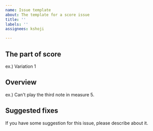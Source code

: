 ```yaml
---
name: Issue template
about: The template for a score issue
title: ''
labels: ''
assignees: kshoji

---
```


## The part of score
ex.) Variation 1

## Overview
ex.) Can't play the third note in measure 5. 

## Suggested fixes
If you have some suggestion for this issue, please describe about it.
